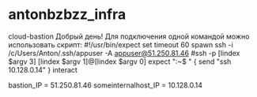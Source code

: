 # antonbzbzz_infra
cloud-bastion
Добрый день!
Для подключения одной командой можно использовать скрипт:
#!/usr/bin/expect
set timeout 60
spawn ssh -i /c/Users/Anton/.ssh/appuser -A appuser@51.250.81.46
#ssh -p [lindex $argv 3] [lindex $argv 1]@[lindex $argv 0]
expect ":~$ " {
        send "ssh 10.128.0.14"
        }
interact

bastion_IP = 51.250.81.46
someinternalhost_IP = 10.128.0.14